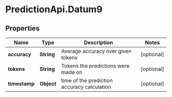 # PredictionApi.Datum9

## Properties
Name | Type | Description | Notes
------------ | ------------- | ------------- | -------------
**accuracy** | **String** | Average accuracy over given tokens | [optional]
**tokens** | **String** | Tokens the predictions were made on | [optional]
**timestamp** | **Object** | time of the prediction accuracy calculation | [optional]
